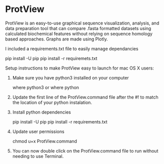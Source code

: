 # ProtView

ProtView is an easy-to-use graphical sequence visualization, analysis, and data preparation tool that can compare .fasta formatted datasets using calculated biochemical features without relying on sequence homology based approaches. Graphs are made using Plotly.


I included a requirements.txt file to easily manage dependancies

pip install -U pip
pip install -r requiremets.txt


Setup instructions to make ProtView easy to launch for mac OS X users:
1) Make sure you have python3 installed on your computer
	
	where python3   or   where python
	
2) Update the first line of the ProtView.command file after the #! to match the location of your python instalation.

4) Install python dependencies

	pip install -U pip
	pip install -r requirements.txt
	
4) Update user permissions

	chmod u+x ProtView.command
	
5) You can now double click on the ProtView.command file to run without needing to use Terminal.
